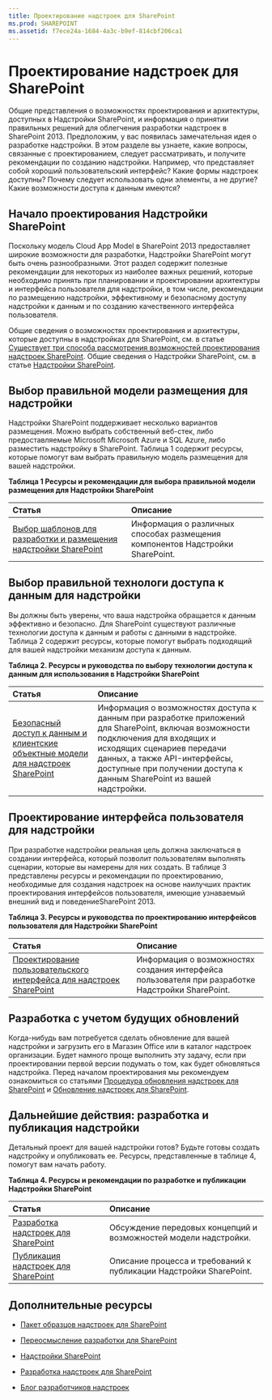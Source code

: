 ```yaml
---
title: Проектирование надстроек для SharePoint
ms.prod: SHAREPOINT
ms.assetid: f7ece24a-1684-4a3c-b9ef-814cbf206ca1
---
```



# Проектирование надстроек для SharePoint
Общие представления о возможностях проектирования и архитектуры, доступных в Надстройки SharePoint, и информация о принятии правильных решений для облегчения разработки надстроек в SharePoint 2013.
Предположим, у вас появилась замечательная идея о разработке надстройки. В этом разделе вы узнаете, какие вопросы, связанные с проектированием, следует рассматривать, и получите рекомендации по созданию надстройки. Например, что представляет собой хороший пользовательский интерфейс? Какие формы надстроек доступны? Почему следует использовать одни элементы, а не другие? Какие возможности доступа к данным имеются? 





## Начало проектирования Надстройки SharePoint
<a name="SP15Design_Startdesigning"> </a>

Поскольку модель Cloud App Model в SharePoint 2013 предоставляет широкие возможности для разработки, Надстройки SharePoint могут быть очень разнообразными. Этот раздел содержит полезные рекомендации для некоторых из наиболее важных решений, которые необходимо принять при планировании и проектировании архитектуры и интерфейса пользователя для надстройки, в том числе, рекомендации по размещению надстройки, эффективному и безопасному доступу надстройки к данным и по созданию качественного интерфейса пользователя.



Общие сведения о возможностях проектирования и архитектуры, которые доступны в надстройках для SharePoint, см. в статье  [Существует три способа рассмотрения возможностей проектирования надстроек SharePoint](three-ways-to-think-about-design-options-for-sharepoint-add-ins.md). Общие сведения о Надстройки SharePoint, см. в статье  [Надстройки SharePoint](sharepoint-add-ins.md).




## Выбор правильной модели размещения для надстройки
<a name="SP15Design_Hostingmodel"> </a>

Надстройки SharePoint поддерживает несколько вариантов размещения. Можно выбрать собственный веб-стек, либо предоставляемые Microsoft Microsoft Azure и SQL Azure, либо разместить надстройку в SharePoint. Таблица 1 содержит ресурсы, которые помогут вам выбрать правильную модель размещения для вашей надстройки.




**Таблица 1 Ресурсы и рекомендации для выбора правильной модели размещения для Надстройки SharePoint**


|**Статья**|**Описание**|
|:-----|:-----|
| [Выбор шаблонов для разработки и размещения надстройки SharePoint](choose-patterns-for-developing-and-hosting-your-sharepoint-add-in.md) <br/> |Информация о различных способах размещения компонентов Надстройки SharePoint.  <br/> |
 

## Выбор правильной технологи доступа к данным для надстройки
<a name="SP15Design_Dataaccess"> </a>

Вы должны быть уверены, что ваша надстройка обращается к данным эффективно и безопасно. Для SharePoint существуют различные технологии доступа к данным и работы с данными в надстройке. Таблица 2 содержит ресурсы, которые помогут выбрать подходящий для вашей надстройки механизм доступа к данным. 




**Таблица 2. Ресурсы и руководства по выбору технологии доступа к данным для использования в Надстройки SharePoint**


|**Статья**|**Описание**|
|:-----|:-----|
| [Безопасный доступ к данным и клиентские объектные модели для надстроек SharePoint](secure-data-access-and-client-object-models-for-sharepoint-add-ins.md) <br/> | Информация о возможностях доступа к данным при разработке приложений для SharePoint, включая возможности подключения для входящих и исходящих сценариев передачи данных, а также API-интерфейсы, доступные при получении доступа к данным SharePoint из вашей надстройки. <br/> |
 

## Проектирование интерфейса пользователя для надстройки
<a name="SP15Design_UX"> </a>

При разработке надстройки реальная цель должна заключаться в создании интерфейса, который позволит пользователям выполнять сценарии, которые вы намерены для них создать. В таблице 3 представлены ресурсы и рекомендации по проектированию, необходимые для создания надстроек на основе наилучших практик проектирования интерфейсов пользователя, имеющие узнаваемый внешний вид и поведениеSharePoint 2013.




**Таблица 3. Ресурсы и руководства по проектированию интерфейсов пользователя для Надстройки SharePoint**


|**Статья**|**Описание**|
|:-----|:-----|
| [Проектирование пользовательского интерфейса для надстроек SharePoint](ux-design-for-sharepoint-add-ins.md) <br/> |Информация о возможностях создания интерфейса пользователя при разработке Надстройки SharePoint.  <br/> |
 

## Разработка с учетом будущих обновлений
<a name="Upgrade"> </a>

Когда-нибудь вам потребуется сделать обновление для вашей надстройки и загрузить его в Магазин Office или в каталог надстроек организации. Будет намного проще выполнить эту задачу, если при проектировании первой версии подумать о том, как будет обновляться надстройка. Перед началом проектирования мы рекомендуем ознакомиться со статьями  [Процедура обновления надстроек для SharePoint](sharepoint-add-ins-update-process.md) и [Обновление надстроек для SharePoint](update-sharepoint-add-ins.md). 




## Дальнейшие действия: разработка и публикация надстройки
<a name="SP15Design_Next"> </a>

Детальный проект для вашей надстройки готов? Будьте готовы создать надстройку и опубликовать ее. Ресурсы, представленные в таблице 4, помогут вам начать работу.




**Таблица 4. Ресурсы и рекомендации по разработке и публикации Надстройки SharePoint**


|**Статья**|**Описание**|
|:-----|:-----|
| [Разработка надстроек для SharePoint](develop-sharepoint-add-ins.md) <br/> |Обсуждение передовых концепций и возможностей модели надстройки.  <br/> |
| [Публикация надстроек для SharePoint](publish-sharepoint-add-ins.md) <br/> |Описание процесса и требований к публикации Надстройки SharePoint.  <br/> |
 

## Дополнительные ресурсы
<a name="SP15Design_AddRes"> </a>


-  [Пакет образцов надстроек для SharePoint](http://code.msdn.microsoft.com/office/Apps-for-SharePoint-sample-64c80184)


-  [Переосмысление разработки для SharePoint](http://msdn.microsoft.com/ru-ru/office/apps/dn133840)


-  [Надстройки SharePoint](sharepoint-add-ins.md)


-  [Разработка надстроек для SharePoint](develop-sharepoint-add-ins.md)


-  [Блог разработчиков надстроек](http://blogs.msdn.com/b/spoffapps)



